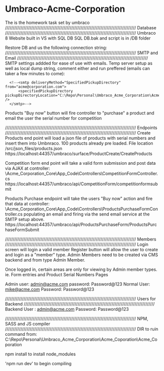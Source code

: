 # Umbraco-Acme-Corporation
The is the homework task set by umbraco
/////////////////////////////////////////////////////////////////////////////////////
Database
/////////////////////////////////////////////////////////////////////////////////////
Umbraco 8 Website built in VS with SQL DB
SQL DB.bak and script is in /DB folder

Restore DB and us the following connection string:
<add name="umbracoDbDSN" connectionString="Server=MSI;Database=Acme_Corporation;Integrated Security=true" providerName="System.Data.SqlClient" />
/////////////////////////////////////////////////////////////////////////////////////
SMTP and Email
/////////////////////////////////////////////////////////////////////////////////////
SMTP settings addded for ease of use with emails.
Temp server setup as well as local dump string, comment either and run preffered (emails can taker a few minutes to come):
      <smtp from="acme@corporation.com">
        <network enableSsl="true" host="smtp-relay.sendinblue.com" port="587" userName="jabbaaah@hotmail.com" password="nFh6A3dTX4CaMO2D" />
        <specifiedPickupDirectory pickupDirectoryLocation="C:\Repo\Personal\Umbraco_Acme_Corporation\Acme_Coporation\Acme_Coporation\src\emails" />
      </smtp>

      <!--<smtp deliveryMethod="SpecifiedPickupDirectory" from="acme@corporation.com">
          <specifiedPickupDirectory pickupDirectoryLocation="C:\Repo\Personal\Umbraco_Acme_Corporation\Acme_Coporation\Acme_Coporation\src\emails" />
      </smtp>-->

Products "Buy now" button will fire controller to "purchase" a product and email the user the serial number for competition


/////////////////////////////////////////////////////////////////////////////////////
Endpoints
/////////////////////////////////////////////////////////////////////////////////////
Create Products end point will load a json file of products with serial numbers 
and insert them into Umbnraco. 100 products already pre loaded. File location /src/json_files/products.json
https://localhost:44357/umbraco/surface/ProductCreate/CreateProducts

Competition form end point will take a valid form submission and post data via AJAX at controller:
\Acme_Corporation_Core\App_Code\Controllers\CompetitionFormController.cs
https://localhost:44357/umbraco/api/CompetitionForm/competitionformsubmit

Products Purchase endpoint will take the users "Buy now" action and fire that data at controller:
\Acme_Corporation_Core\App_Code\Controllers\ProductsPurchaseFormController.cs populating an email and firing via the
send email service at the SMTP setup above.
https://localhost:44357/umbraco/api/ProductsPurchaseForm/ProductsPurchaseFormSubmit

/////////////////////////////////////////////////////////////////////////////////////
Members
/////////////////////////////////////////////////////////////////////////////////////
Login screen will login a valid member
Register button will allow the user to create and login as a "member" type.
Admin Members need to be created via CMS backend and from type Admin Member.

Once logged in, certain areas are only for viewing by Admin member types. ie. Form entries and Product Serial Numbers Pages

Admin user: admin@acme.com password: Password@123
Normal User: mike@acme.com Password: Password@123

/////////////////////////////////////////////////////////////////////////////////////
Users for Backend
/////////////////////////////////////////////////////////////////////////////////////
Backend User : admin@acme.com Password: Password@123

/////////////////////////////////////////////////////////////////////////////////////
NPM, SASS and JS compiler
/////////////////////////////////////////////////////////////////////////////////////
DIR to ruin command from:
C:\Repo\Personal\Umbraco_Acme_Corporation\Acme_Coporation\Acme_Coporation

npm install to install node_modules

'npm run dev' to begin compiling